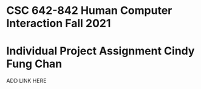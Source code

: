 # CSC 642-842 Human Computer Interaction Fall 2021 
# Individual Project Assignment Cindy Fung Chan

ADD LINK HERE
